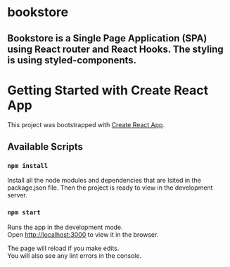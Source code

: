 # bookstore
## Bookstore is a Single Page Application (SPA) using React router and React Hooks. The styling is using styled-components. 

# Getting Started with Create React App

This project was bootstrapped with [Create React App](https://github.com/facebook/create-react-app).

## Available Scripts

### `npm install`
Install all the node modules and dependencies that are lsited in the package.json file. Then the project is ready to view in the development server.

### `npm start`

Runs the app in the development mode.\
Open [http://localhost:3000](http://localhost:3000) to view it in the browser.

The page will reload if you make edits.\
You will also see any lint errors in the console.

